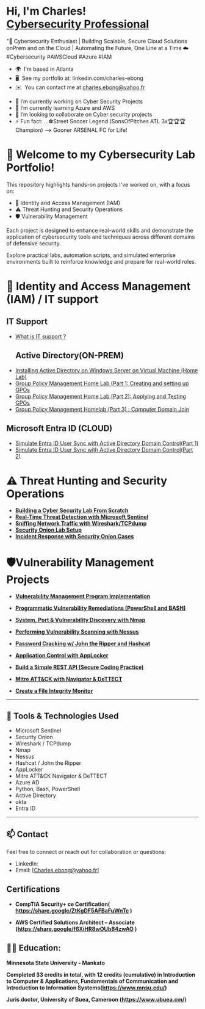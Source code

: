 <h1>Hi, I'm Charles! <br/><a href="https://github.com/chuckworkstation/chuckworkstation"></a> <a href="https://www.linkedin.com/in/">Cybersecurity Professional</a> <a ></a></h1>

"🚀 Cybersecurity Enthusiast | Building Scalable, Secure Cloud Solutions onPrem and on the Cloud | Automating the Future, One Line at a Time ☁️
#Cybersecurity #AWSCloud #Azure #IAM

* 🌍  I'm based in Atlanta
* 🖥️  See my portfolio at: linkedin.com/charles-ebong
* ✉️  You can contact me at [charles.ebong@yahoo.fr](mailto:charles.ebong@yahoo.fr)
- 🔭 I’m currently working on Cyber Security Projects
- 🌱 I’m currently learning Azure and AWS
- 👯 I’m looking to collaborate on Cyber security projects
- ⚡ Fun fact: ...⚽Street Soccer Legend (SonsOfPitches ATL 3x🏆🏆🏆 Champion)
-->  Gooner ARSENAL FC for Life!
  




# 🔐 Welcome to my Cybersecurity Lab Portfolio!

This repository highlights hands-on projects I've worked on, with a focus on:

-  🔐 Identity and Access Management (IAM)  
- ⚠️ Threat Hunting and Security Operations 
-  🛡️ Vulnerability Management

Each project is designed to enhance real-world skills and demonstrate the application of cybersecurity tools and techniques across different domains of defensive security. 

Explore practical labs, automation scripts, and simulated enterprise environments built to reinforce knowledge and prepare for real-world roles.


# 🔐 Identity and Access Management (IAM)  / IT support 

## IT Support
- [What is IT support ?](https://github.com/chuckworkstation/What-is-IT-support/blob/main/README.md)
  ##   Active Directory(ON-PREM)
- [Installing Active Directory on Windows Server on Virtual Machine (Home Lab)](https://github.com/chuckworkstation/Active-Directory-Home-Lab/blob/main/README.md)
- [Group Policy Management Home Lab (Part 1: Creating and setting up GPOs](https://github.com/chuckworkstation/Goup-policy-Management-Home-Lab-Creating-and-setting-up-GPOs/blob/main/README.md)
- [Group Policy Management Home Lab (Part 2): Applying and Testing GPOs](https://github.com/chuckworkstation/Applying-and-Testing-GPOs/blob/main/README.md)
- [Group Policy Management Homelab (Part 3) : Computer Domain Join](https://github.com/chuckworkstation/Applying-and-Testing-GPOs-Computer-Domain-Join)

 ##  Microsoft Entra ID (CLOUD)
 - [Simulate Entra ID User Sync with Active Directory Domain Control(Part 1)](https://github.com/chuckworkstation/User-Synchronization-in-Entra-ID-with-Active-Directory/blob/main/README.md)
 - [Simulate Entra ID User Sync with Active Directory Domain Control(Part 2)](https://github.com/chuckworkstation/simulate-entra-id-user-sync-with-active-directory-Domain-control-part-2/blob/main/README.md)

  

# ⚠️ Threat Hunting and Security Operations


- **[Building a Cyber Security Lab From Scratch](https://github.com/yourusername/cyber-lab-setup)**   
- **[Real-Time Threat Detection with Microsoft Sentinel](https://github.com/yourusername/sentinel-threat-detection)**  
- **[Sniffing Network Traffic with Wireshark/TCPdump](https://github.com/yourusername/network-traffic-analysis)**  
- **[Security Onion Lab Setup](https://github.com/yourusername/security-onion-lab)**  
- **[Incident Response with Security Onion Cases](https://github.com/yourusername/security-onion-response)**  




# 🛡️Vulnerability Management Projects

- **[Vulnerability Management Program Implementation](https://github.com/chuckworkstation/Vulnerability-Management-Program-Implementation)**
- **[Programmatic Vulnerability Remediations (PowerShell and BASH)](https://github.com/joshcybertest/programmatic-vulnerability-remediations)**

- **[System, Port & Vulnerability Discovery with Nmap](https://github.com/yourusername/nmap-discovery-project)**  
- **[Performing Vulnerability Scanning with Nessus](https://github.com/yourusername/nessus-vulnerability-scanning)**  
- **[Password Cracking w/ John the Ripper and Hashcat](https://github.com/yourusername/password-cracking-tools)**  
- **[Application Control with AppLocker](https://github.com/yourusername/applocker-control-demo)**  
- **[Build a Simple REST API (Secure Coding Practice)](https://github.com/yourusername/rest-api-security-lab)**  
- **[Mitre ATT&CK with Navigator & DeTTECT](https://github.com/yourusername/mitre-attck-navigator)**  
- **[Create a File Integrity Monitor](https://github.com/yourusername/file-integrity-monitor)**












---

## 🧰 Tools & Technologies Used

- Microsoft Sentinel
- Security Onion
- Wireshark / TCPdump
- Nmap
- Nessus
- Hashcat / John the Ripper
- AppLocker
- Mitre ATT&CK Navigator & DeTTECT
- Azure AD
- Python, Bash, PowerShell
- Active Directory
- okta
- Entra ID
---

## 📫 Contact

Feel free to connect or reach out for collaboration or questions:

- LinkedIn:
- Email: [Charles.ebong@yahoo.fr]



<h2>Certifications</h2>

- <b>CompTIA Security+ ce Certification( https://share.google/ZtKgDF5AFBaFuWnTc )</b>

- <b>AWS Certified Solutions Architect – Associate (https://share.google/f6XiHR8wOUb84zwAO )</b>

<h2>👨‍💻 Education:</h2>

<b>Minnesota State University - Mankato

Completed 33 credits in total, with 12 credits (cumulative) in Introduction to Computer & Applications, Fundamentals of Communication and Introduction to Information Systems(https://www.mnsu.edu/)

<b>Juris doctor, University of Buea, Cameroon (https://www.ubuea.cm/)</b>



